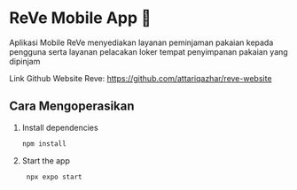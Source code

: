 # ReVe Mobile App 👋

Aplikasi Mobile ReVe menyediakan layanan peminjaman pakaian kepada pengguna serta layanan pelacakan loker tempat penyimpanan pakaian yang dipinjam

Link Github Website Reve: https://github.com/attariqazhar/reve-website

## Cara Mengoperasikan

1. Install dependencies

   ```bash
   npm install
   ```

2. Start the app

   ```bash
    npx expo start
   ```

